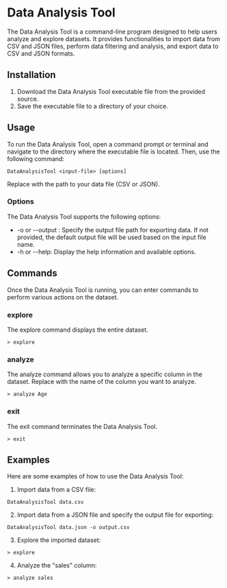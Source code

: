 # Data Analysis Tool

The Data Analysis Tool is a command-line program designed to help users analyze and explore datasets. It provides functionalities to import data from CSV and JSON files, perform data filtering and analysis, and export data to CSV and JSON formats.

## Installation
1. Download the Data Analysis Tool executable file from the provided source.
2. Save the executable file to a directory of your choice.

## Usage
To run the Data Analysis Tool, open a command prompt or terminal and navigate to the directory where the executable file is located. Then, use the following command:

```
DataAnalysisTool <input-file> [options]
```

Replace <input-file> with the path to your data file (CSV or JSON).

### Options
The Data Analysis Tool supports the following options:

* -o <output-file> or --output <output-file>: Specify the output file path for exporting data. If not provided, the default output file will be used based on the input file name.
* -h or --help: Display the help information and available options.

## Commands
Once the Data Analysis Tool is running, you can enter commands to perform various actions on the dataset.

### explore
The explore command displays the entire dataset.

```
> explore
```

### analyze <column>
The analyze command allows you to analyze a specific column in the dataset. Replace <column> with the name of the column you want to analyze.

```
> analyze Age
```

### exit
The exit command terminates the Data Analysis Tool.

```
> exit
```
## Examples
Here are some examples of how to use the Data Analysis Tool:

1. Import data from a CSV file:
```
DataAnalysisTool data.csv
```
2. Import data from a JSON file and specify the output file for exporting:
```
DataAnalysisTool data.json -o output.csv
```
3. Explore the imported dataset:
```
> explore
```
4. Analyze the "sales" column:
```
> analyze sales
```